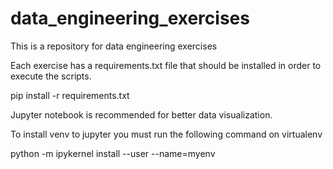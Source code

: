 # data_engineering_exercises
This is a repository for data engineering exercises

Each exercise has a requirements.txt file that should be installed in order to execute the scripts.

pip install -r requirements.txt

Jupyter notebook is recommended for better data visualization.

To install venv to jupyter you must run the following command on virtualenv

python -m ipykernel install --user --name=myenv